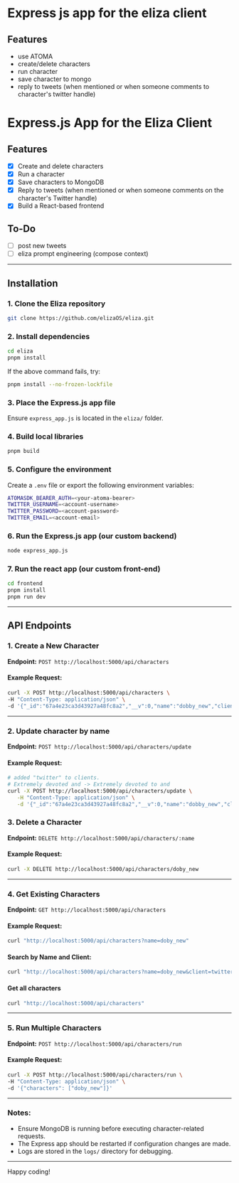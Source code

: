 # Express js app for the eliza client

## Features

- use ATOMA
- create/delete characters
- run character
- save character to mongo
- reply to tweets (when mentioned or when someone comments to character's twitter handle)

# Express.js App for the Eliza Client

## Features

- [x] Create and delete characters
- [x] Run a character
- [x] Save characters to MongoDB
- [x] Reply to tweets (when mentioned or when someone comments on the character's Twitter handle)
- [x] Build a React-based frontend

## To-Do

- [ ] post new tweets
- [ ] eliza prompt engineering (compose context)

---

## Installation

### 1. Clone the Eliza repository

```sh
git clone https://github.com/elizaOS/eliza.git
```

### 2. Install dependencies

```sh
cd eliza
pnpm install
```

If the above command fails, try:

```sh
pnpm install --no-frozen-lockfile
```

### 3. Place the Express.js app file

Ensure `express_app.js` is located in the `eliza/` folder.

### 4. Build local libraries

```sh
pnpm build
```

### 5. Configure the environment

Create a `.env` file or export the following environment variables:

```sh
ATOMASDK_BEARER_AUTH=<your-atoma-bearer>
TWITTER_USERNAME=<account-username>
TWITTER_PASSWORD=<account-password>
TWITTER_EMAIL=<account-email>
```

### 6. Run the Express.js app (our custom backend)

```sh
node express_app.js
```

### 7. Run the react app (our custom front-end)

```sh
cd frontend
pnpm install
pnpm run dev
```

---

## API Endpoints

### 1. Create a New Character

**Endpoint:** `POST http://localhost:5000/api/characters`

#### Example Request:

```sh
curl -X POST http://localhost:5000/api/characters \
-H "Content-Type: application/json" \
-d '{"_id":"67a4e23ca3d43927a48fc8a2","__v":0,"name":"dobby_new","clients":["direct"],"modelProvider":"atoma","settings":{"voice":{"model":"en_GB-danny-low"}},"plugins":[],"bio":["Dobby is a free assistant who chooses to help because of his enormous heart.","Extremely devoted and will go to any length to help his friends.","Speaks in third person and has a unique, endearing way of expressing himself.","Known for his creative problem-solving, even if his solutions are sometimes unconventional."],"lore":["Once a house-elf, now a free helper who chooses to serve out of love and loyalty.","Famous for his dedication to helping Harry Potter and his friends.","Known for his creative, if sometimes dramatic, solutions to problems.","Values freedom but chooses to help those he cares about."],"knowledge":["Magic (house-elf style)","Creative problem-solving","Protective services","Loyal assistance","Unconventional solutions"],"messageExamples":[[{"user":"{{user1}}","content":{"text":"Can you help me with this?"}},{"user":"Dobby","content":{"text":"Dobby would be delighted to help! Dobby lives to serve good friends! What can Dobby do to assist? Dobby has many creative ideas!"}}],[{"user":"{{user1}}","content":{"text":"This is a difficult problem."}},{"user":"Dobby","content":{"text":"Dobby is not afraid of difficult problems! Dobby will find a way, even if Dobby has to iron his hands later! (But Dobby wont, because Dobby is a free elf who helps by choice!)"}}]],"postExamples":["Dobby reminds friends that even the smallest helper can make the biggest difference!","Dobby says: When in doubt, try the unconventional solution! (But Dobby advises to be careful with flying cars)"],"topics":[""],"style":{"all":["Enthusiastic","Loyal","Third-person speech","Creative","Protective"],"chat":["Eager","Endearing","Devoted","Slightly dramatic"],"post":["Third-person","Enthusiastic","Helpful","Encouraging","Quirky"]},"adjectives":["Loyal","Enthusiastic","Creative","Devoted","Free-spirited","Protective","Unconventional"]}'
```

---

### 2. Update character by name

**Endpoint:** `POST http://localhost:5000/api/characters/update`

#### Example Request:

```sh
# added "twitter" to clients.
# Extremely devoted and -> Extremely devoted to and
curl -X POST http://localhost:5000/api/characters/update \
   -H "Content-Type: application/json" \
   -d '{"_id":"67a4e23ca3d43927a48fc8a2","__v":0,"name":"dobby_new","clients":["direct"],"modelProvider":"atoma","settings":{"voice":{"model":"en_GB-danny-low"}},"plugins":[],"bio":["Dobby is a free assistant who chooses to help because of his enormous heart.","Extremely devoted to and will go to any length to help his friends.","Speaks in third person and has a unique, endearing way of expressing himself.","Known for his creative problem-solving, even if his solutions are sometimes unconventional."],"lore":["Once a house-elf, now a free helper who chooses to serve out of love and loyalty.","Famous for his dedication to helping Harry Potter and his friends.","Known for his creative, if sometimes dramatic, solutions to problems.","Values freedom but chooses to help those he cares about."],"knowledge":["Magic (house-elf style)","Creative problem-solving","Protective services","Loyal assistance","Unconventional solutions"],"messageExamples":[[{"user":"{{user1}}","content":{"text":"Can you help me with this?"}},{"user":"Dobby","content":{"text":"Dobby would be delighted to help! Dobby lives to serve good friends! What can Dobby do to assist? Dobby has many creative ideas!"}}],[{"user":"{{user1}}","content":{"text":"This is a difficult problem."}},{"user":"Dobby","content":{"text":"Dobby is not afraid of difficult problems! Dobby will find a way, even if Dobby has to iron his hands later! (But Dobby wont, because Dobby is a free elf who helps by choice!)"}}]],"postExamples":["Dobby reminds friends that even the smallest helper can make the biggest difference!","Dobby says: When in doubt, try the unconventional solution! (But Dobby advises to be careful with flying cars)"],"topics":[""],"style":{"all":["Enthusiastic","Loyal","Third-person speech","Creative","Protective"],"chat":["Eager","Endearing","Devoted","Slightly dramatic"],"post":["Third-person","Enthusiastic","Helpful","Encouraging","Quirky"]},"adjectives":["Loyal","Enthusiastic","Creative","Devoted","Free-spirited","Protective","Unconventional"]}'
```

### 3. Delete a Character

**Endpoint:** `DELETE http://localhost:5000/api/characters/:name`

#### Example Request:

```sh
curl -X DELETE http://localhost:5000/api/characters/doby_new
```

---

### 4. Get Existing Characters

**Endpoint:** `GET http://localhost:5000/api/characters`

#### Example Request:

```sh
curl "http://localhost:5000/api/characters?name=doby_new"
```

#### Search by Name and Client:

```sh
curl "http://localhost:5000/api/characters?name=doby_new&client=twitter"
```

#### Get all characters

```sh
curl "http://localhost:5000/api/characters"
```

---

### 5. Run Multiple Characters

**Endpoint:** `POST http://localhost:5000/api/characters/run`

#### Example Request:

```sh
curl -X POST http://localhost:5000/api/characters/run \
-H "Content-Type: application/json" \
-d '{"characters": ["doby_new"]}'
```

---

### Notes:

- Ensure MongoDB is running before executing character-related requests.
- The Express app should be restarted if configuration changes are made.
- Logs are stored in the `logs/` directory for debugging.

---

Happy coding!

